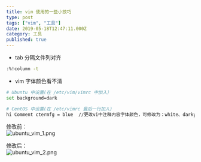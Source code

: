 ```yaml
---
title: vim 使用的一些小技巧
type: post
tags: ["vim", "工具"]
date: 2019-05-18T12:47:11.000Z
category: 工具
published: true
---
```


- tab 分隔文件列对齐

```bash
:%!column -t
```

- vim 字体颜色看不清

```bash
# Ubuntu 中设置(在 /etc/vim/vimrc 中加入）
set background=dark

# CentOS 中设置(在 /etc/vimrc 最后一行加入)
hi Comment ctermfg = blue  //更改vi中注释内容字体颜色，可修改为：white、darkyellow、blue 等
```

修改前：<br />![ubuntu_vim_1.png](https://qiniu.bioinit.com/yuque/0/2019/png/126032/1559372667519-27fbd607-668a-423d-8fd4-42e8d427976e.png#align=left&display=inline&height=292&name=ubuntu_vim_1.png&originHeight=292&originWidth=554&size=14789&status=done&width=554)

修改后：<br />![ubuntu_vim_2.png](https://qiniu.bioinit.com/yuque/0/2019/png/126032/1559372686477-e552f700-3a76-483c-8b50-b12ff5d57127.png#align=left&display=inline&height=290&name=ubuntu_vim_2.png&originHeight=290&originWidth=559&size=14858&status=done&width=559)

